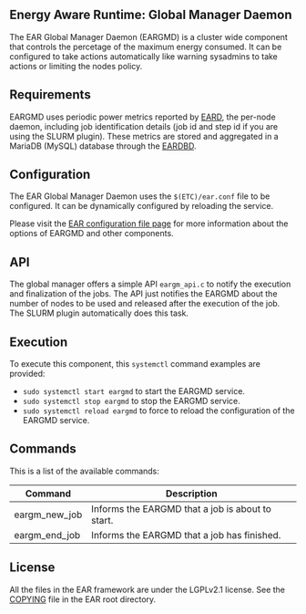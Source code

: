Energy Aware Runtime: Global Manager Daemon
-------------------------------------------
The EAR Global Manager Daemon (EARGMD) is a cluster wide component that controls the percetage of the maximum energy consumed. It can be configured to take actions automatically like warning sysadmins to take actions or limiting the nodes policy.

Requirements
------------
EARGMD uses periodic power metrics reported by [EARD](../daemon/README.md), the per-node daemon, including job identification details (job id and step id if you are using the SLURM plugin). These metrics are stored and aggregated in a MariaDB (MySQL) database through the [EARDBD](../database_cache/REAME.md).

Configuration
-------------
The EAR Global Manager Daemon uses the `$(ETC)/ear.conf` file to be configured. It can be dynamically configured by reloading the service.

Please visit the [EAR configuration file page](../../etc/conf/README.md) for more information about the options of EARGMD and other components.

API
---
The global manager offers a simple API `eargm_api.c` to notify the execution and finalization of the jobs. The API just notifies the EARGMD about the number of nodes to be used and released after the execution of the job. The SLURM plugin automatically does this task.

Execution
---------
To execute this component, this `systemctl` command examples are provided:
- `sudo systemctl start eargmd` to start the EARGMD service.
- `sudo systemctl stop eargmd` to stop the EARGMD service.
- `sudo systemctl reload eargmd` to force to reload the configuration of the EARGMD service.

Commands
--------
This is a list of the available commands:

| Command           | Description                                          |
| ----------------- | --------------------------------------------------- |
| eargm_new_job     | Informs the EARGMD that a job is about to start.    |
| eargm_end_job     | Informs the EARGMD that a job has finished.    |

License
-------
All the files in the EAR framework are under the LGPLv2.1 license. See the [COPYING](../../COPYING) file in the EAR root directory.